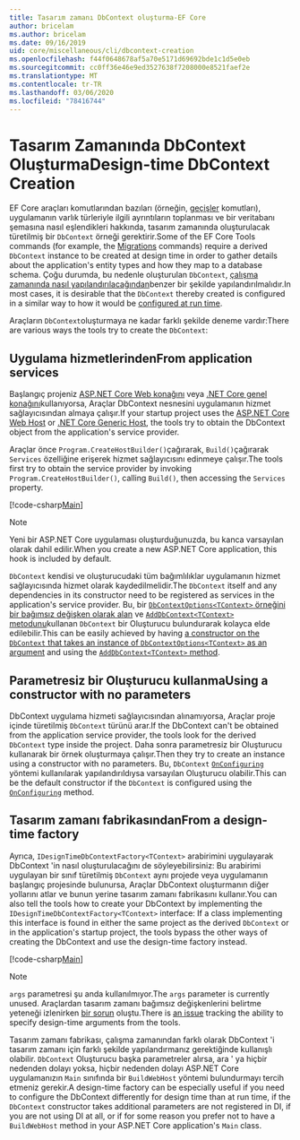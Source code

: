 ```yaml
---
title: Tasarım zamanı DbContext oluşturma-EF Core
author: bricelam
ms.author: bricelam
ms.date: 09/16/2019
uid: core/miscellaneous/cli/dbcontext-creation
ms.openlocfilehash: f44f0648678af5a70e5171d69692bde1c1d5e0eb
ms.sourcegitcommit: cc0ff36e46e9ed3527638f7208000e8521faef2e
ms.translationtype: MT
ms.contentlocale: tr-TR
ms.lasthandoff: 03/06/2020
ms.locfileid: "78416744"
---
```

# <a name="design-time-dbcontext-creation"></a><span data-ttu-id="8decc-102">Tasarım Zamanında DbContext Oluşturma</span><span class="sxs-lookup"><span data-stu-id="8decc-102">Design-time DbContext Creation</span></span>

<span data-ttu-id="8decc-103">EF Core araçları komutlarından bazıları (örneğin, [geçişler][1] komutları), uygulamanın varlık türleriyle ilgili ayrıntıların toplanması ve bir veritabanı şemasına nasıl eşlendikleri hakkında, tasarım zamanında oluşturulacak türetilmiş bir `DbContext` örneği gerektirir.</span><span class="sxs-lookup"><span data-stu-id="8decc-103">Some of the EF Core Tools commands (for example, the [Migrations][1] commands) require a derived `DbContext` instance to be created at design time in order to gather details about the application's entity types and how they map to a database schema.</span></span> <span data-ttu-id="8decc-104">Çoğu durumda, bu nedenle oluşturulan `DbContext`, [çalışma zamanında nasıl yapılandırılacağından][2]benzer bir şekilde yapılandırılmalıdır.</span><span class="sxs-lookup"><span data-stu-id="8decc-104">In most cases, it is desirable that the `DbContext` thereby created is configured in a similar way to how it would be [configured at run time][2].</span></span>

<span data-ttu-id="8decc-105">Araçların `DbContext`oluşturmaya ne kadar farklı şekilde deneme vardır:</span><span class="sxs-lookup"><span data-stu-id="8decc-105">There are various ways the tools try to create the `DbContext`:</span></span>

## <a name="from-application-services"></a><span data-ttu-id="8decc-106">Uygulama hizmetlerinden</span><span class="sxs-lookup"><span data-stu-id="8decc-106">From application services</span></span>

<span data-ttu-id="8decc-107">Başlangıç projeniz [ASP.NET Core Web konağını][3] veya [.NET Core genel konağını][4]kullanıyorsa, Araçlar DbContext nesnesini uygulamanın hizmet sağlayıcısından almaya çalışır.</span><span class="sxs-lookup"><span data-stu-id="8decc-107">If your startup project uses the [ASP.NET Core Web Host][3] or [.NET Core Generic Host][4], the tools try to obtain the DbContext object from the application's service provider.</span></span>

<span data-ttu-id="8decc-108">Araçlar önce `Program.CreateHostBuilder()`çağırarak, `Build()`çağırarak `Services` özelliğine erişerek hizmet sağlayıcısını edinmeye çalışır.</span><span class="sxs-lookup"><span data-stu-id="8decc-108">The tools first try to obtain the service provider by invoking `Program.CreateHostBuilder()`, calling `Build()`, then accessing the `Services` property.</span></span>

[!code-csharp[Main](../../../../samples/core/Miscellaneous/CommandLine/ApplicationService.cs)]

> [!NOTE]
> <span data-ttu-id="8decc-109">Yeni bir ASP.NET Core uygulaması oluşturduğunuzda, bu kanca varsayılan olarak dahil edilir.</span><span class="sxs-lookup"><span data-stu-id="8decc-109">When you create a new ASP.NET Core application, this hook is included by default.</span></span>

<span data-ttu-id="8decc-110">`DbContext` kendisi ve oluşturucudaki tüm bağımlılıklar uygulamanın hizmet sağlayıcısında hizmet olarak kaydedilmelidir.</span><span class="sxs-lookup"><span data-stu-id="8decc-110">The `DbContext` itself and any dependencies in its constructor need to be registered as services in the application's service provider.</span></span> <span data-ttu-id="8decc-111">Bu, bir [`DbContextOptions<TContext>` örneğini bir bağımsız değişken olarak alan][5] ve [`AddDbContext<TContext>` metodunu][6]kullanan `DbContext` bir Oluşturucu bulundurarak kolayca elde edilebilir.</span><span class="sxs-lookup"><span data-stu-id="8decc-111">This can be easily achieved by having [a constructor on the `DbContext` that takes an instance of `DbContextOptions<TContext>` as an argument][5] and using the [`AddDbContext<TContext>` method][6].</span></span>

## <a name="using-a-constructor-with-no-parameters"></a><span data-ttu-id="8decc-112">Parametresiz bir Oluşturucu kullanma</span><span class="sxs-lookup"><span data-stu-id="8decc-112">Using a constructor with no parameters</span></span>

<span data-ttu-id="8decc-113">DbContext uygulama hizmeti sağlayıcısından alınamıyorsa, Araçlar proje içinde türetilmiş `DbContext` türünü arar.</span><span class="sxs-lookup"><span data-stu-id="8decc-113">If the DbContext can't be obtained from the application service provider, the tools look for the derived `DbContext` type inside the project.</span></span> <span data-ttu-id="8decc-114">Daha sonra parametresiz bir Oluşturucu kullanarak bir örnek oluşturmaya çalışır.</span><span class="sxs-lookup"><span data-stu-id="8decc-114">Then they try to create an instance using a constructor with no parameters.</span></span> <span data-ttu-id="8decc-115">Bu, `DbContext` [`OnConfiguring`][7] yöntemi kullanılarak yapılandırıldıysa varsayılan Oluşturucu olabilir.</span><span class="sxs-lookup"><span data-stu-id="8decc-115">This can be the default constructor if the `DbContext` is configured using the [`OnConfiguring`][7] method.</span></span>

## <a name="from-a-design-time-factory"></a><span data-ttu-id="8decc-116">Tasarım zamanı fabrikasından</span><span class="sxs-lookup"><span data-stu-id="8decc-116">From a design-time factory</span></span>

<span data-ttu-id="8decc-117">Ayrıca, `IDesignTimeDbContextFactory<TContext>` arabirimini uygulayarak DbContext 'in nasıl oluşturulacağını de söyleyebilirsiniz: Bu arabirimi uygulayan bir sınıf türetilmiş `DbContext` aynı projede veya uygulamanın başlangıç projesinde bulunursa, Araçlar DbContext oluşturmanın diğer yollarını atlar ve bunun yerine tasarım zamanı fabrikasını kullanır.</span><span class="sxs-lookup"><span data-stu-id="8decc-117">You can also tell the tools how to create your DbContext by implementing the `IDesignTimeDbContextFactory<TContext>` interface: If a class implementing this interface is found in either the same project as the derived `DbContext` or in the application's startup project, the tools bypass the other ways of creating the DbContext and use the design-time factory instead.</span></span>

[!code-csharp[Main](../../../../samples/core/Miscellaneous/CommandLine/BloggingContextFactory.cs)]

> [!NOTE]
> <span data-ttu-id="8decc-118">`args` parametresi şu anda kullanılmıyor.</span><span class="sxs-lookup"><span data-stu-id="8decc-118">The `args` parameter is currently unused.</span></span> <span data-ttu-id="8decc-119">Araçlardan tasarım zamanı bağımsız değişkenlerini belirtme yeteneği izlenirken [bir sorun][8] oluştu.</span><span class="sxs-lookup"><span data-stu-id="8decc-119">There is [an issue][8] tracking the ability to specify design-time arguments from the tools.</span></span>

<span data-ttu-id="8decc-120">Tasarım zamanı fabrikası, çalışma zamanından farklı olarak DbContext 'i tasarım zamanı için farklı şekilde yapılandırmanız gerektiğinde kullanışlı olabilir. `DbContext` Oluşturucu başka parametreler alırsa, ara ' ya hiçbir nedenden dolayı yoksa, hiçbir nedenden dolayı ASP.NET Core uygulamanızın `Main` sınıfında bir `BuildWebHost` yöntemi bulundurmayı tercih etmeniz gerekir.</span><span class="sxs-lookup"><span data-stu-id="8decc-120">A design-time factory can be especially useful if you need to configure the DbContext differently for design time than at run time, if the `DbContext` constructor takes additional parameters are not registered in DI, if you are not using DI at all, or if for some reason you prefer not to have a `BuildWebHost` method in your ASP.NET Core application's `Main` class.</span></span>

  [1]: xref:core/managing-schemas/migrations/index
  [2]: xref:core/miscellaneous/configuring-dbcontext
  [3]: /aspnet/core/fundamentals/host/web-host
  [4]: /aspnet/core/fundamentals/host/generic-host
  [5]: xref:core/miscellaneous/configuring-dbcontext#constructor-argument
  [6]: xref:core/miscellaneous/configuring-dbcontext#using-dbcontext-with-dependency-injection
  [7]: xref:core/miscellaneous/configuring-dbcontext#onconfiguring
  [8]: https://github.com/aspnet/EntityFrameworkCore/issues/8332
